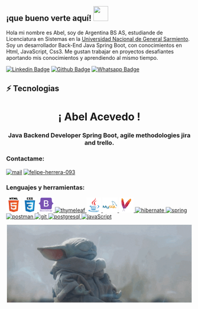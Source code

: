 ## ¡que bueno verte aquí! <img src="https://raw.githubusercontent.com/aemmadi/aemmadi/master/wave.gif" width="40px" height="40">

Hola mi nombre es Abel, soy de Argentina BS AS, estudiande de Licenciatura en Sistemas en la [Universidad Nacional de General Sarmiento](https://www.ungs.edu.ar/). 
Soy un desarrollador Back-End Java Spring Boot, con conocimientos en Html, JavaScript, Css3.
Me gustan trabajar en proyectos desafiantes aportando mis conocimientos y aprendiendo al mismo tiempo.

[![Linkedin Badge](https://img.shields.io/badge/-AbelAcevedo-blue?style=flat-square&logo=Linkedin&logoColor=white&link=https://www.linkedin.com/in/abel-fernando-acevedo/)](https://www.linkedin.com/in/abel-fernando-acevedo/)
[![Github Badge](https://img.shields.io/badge/-Abel3581-purple?style=flat-square&logo=github&logoColor=white&link=https://github.com/Abel3581)](https://github.com/Abel3581)
[![Whatsapp Badge](https://img.shields.io/badge/-541170197183-green?style=flat-square&logo=whatsapp&logoColor=white&link=https://wa.me/541170197183)](https://wa.me/541170197183)
<!--[![CV Badge](https://img.shields.io/badge/-CV-red?style=flat-square&logo=cv&logoColor=white&link=https://abel3581.github.io/CV-FULL-STACK/)](https://abel3581.github.io/CV-FULL-STACK/)-->


## ⚡ Tecnologias
<!--
![JavaScript](https://img.shields.io/badge/-JavaScript-black?style=flat-square&logo=javascript)
![Python](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?style=flat-square&logo=Python)
![React](https://img.shields.io/badge/-React-black?style=flat-square&logo=react)
![Java](https://img.shields.io/badge/-java-E34A86?style=flat-square&logo=java)
![HTML5](https://img.shields.io/badge/-HTML5-E34F26?style=flat-square&logo=html5&logoColor=white)
![CSS3](https://img.shields.io/badge/-CSS3-1572B6?style=flat-square&logo=css3)
![Bootstrap](https://img.shields.io/badge/-Bootstrap-563D7C?style=flat-square&logo=bootstrap)
![PostgreSQL](https://img.shields.io/badge/-PostgreSQL-336791?style=flat-square&logo=postgresql)
![MySQL](https://img.shields.io/badge/-MySQL-black?style=flat-square&logo=mysql)
![Php](https://img.shields.io/badge/-Php-black?style=flat-square&logo=php)
![Git](https://img.shields.io/badge/-Git-black?style=flat-square&logo=git)
![GitHub](https://img.shields.io/badge/-GitHub-181717?style=flat-square&logo=github)
![GitLab](https://img.shields.io/badge/-GitLab-FCA121?style=flat-square&logo=gitlab)
![Raspberry Pi](https://img.shields.io/badge/-Raspberry%20Pi-C51A4A?style=flat-square&logo=Raspberry-Pi)
-->
<h1 align=center>¡ Abel Acevedo !</h1>
<h3 align="center">Java Backend Developer Spring Boot, agile methodologies jira and trello.</h3>


<h3 align="left">Contactame:</h3>

<p align="left">
<a href="mailto: marzoa3581@gmail.com" target="blank"> <img align="center" src="https://upload.wikimedia.org/wikipedia/commons/0/0b/Logo_Gmail_%282015-2020%29.svg" alt="mail" height="30" width="40" /></a>
<a href="https://www.linkedin.com/in/abel-fernando-acevedo" target="blank"><img align="center" src="https://raw.githubusercontent.com/rahuldkjain/github-profile-readme-generator/master/src/images/icons/Social/linked-in-alt.svg" alt="felipe-herrera-093" height="30" width="40" /></a>
</p>
<h3 align="left">Lenguajes y herramientas:</h3>
<p align="left">
  <a href="https://www.w3.org/html/" target="_blank"> <img src="https://raw.githubusercontent.com/devicons/devicon/master/icons/html5/html5-original-wordmark.svg" alt="html5" width="40" height="40"/></a>
  <a href="https://www.w3schools.com/css/" target="_blank"> <img src="https://raw.githubusercontent.com/devicons/devicon/master/icons/css3/css3-original-wordmark.svg" alt="css3" width="40" height="40"/> </a>
  <a href="https://getbootstrap.com/" target="_blank"> <img src="https://raw.githubusercontent.com/devicons/devicon/master/icons/bootstrap/bootstrap-plain-wordmark.svg" alt="Bootstrap" width="40"/> </a>
  <a href="https://www.thymeleaf.org/download.html" target="_blank"> <img src="https://www.thymeleaf.org/images/thymeleaf.png" alt="thymeleaf" width="40"/> </a>
  <a href="https://docs.oracle.com/javase/8/" target="_blank"> <img src="https://raw.githubusercontent.com/devicons/devicon/master/icons/java/java-original.svg" alt="java" width="40" height="40"/> </a>
  <a href="https://www.mysql.com/" target="_blank"> <img src="https://raw.githubusercontent.com/devicons/devicon/master/icons/mysql/mysql-original-wordmark.svg" alt="mysql" width="40" height="40"/> </a>
  <a href="https://maven.apache.org/" target="_blank"> <img src="https://raw.githubusercontent.com/vscode-icons/vscode-icons/48eaf5a418fe5d8d29d3c2ef5c5d2a0241127de1/icons/file_type_maven.svg" alt="maven" width="40" height="40"/> </a>
  <a href="https://hibernate.org/" target="blank"> <img src="https://www.vectorlogo.zone/logos/hibernate/hibernate-icon.svg" alt="hibernate" width="40" height="40"/> </a>
  <a href="https://spring.io/" target="_blank"> <img src="https://www.vectorlogo.zone/logos/springio/springio-icon.svg" alt="spring" width="40" height="40"/> </a> 
  <a href="https://postman.com" target="_blank" rel="noreferrer"> <img src="https://www.vectorlogo.zone/logos/getpostman/getpostman-icon.svg" alt="postman" width="40" height="40"/> </a>
  <a href="https://git-scm.com/" target="_blank"> <img src="https://www.vectorlogo.zone/logos/git-scm/git-scm-icon.svg" alt="git" width="40" height="40"/> </a>
  <a href="https://www.postgresql.org/" target="_blank"> <img src="https://www.postgresql.org/media/img/about/press/elephant.png" alt="postgresql" width="40"height="40"/>
 </a>
  <a href="" target="_blank"><img src="https://logodownload.org/wp-content/uploads/2022/04/javascript-logo-4.png" alt="javaScript" width="40" height="40"/></a>
 

</p>


<p align="center">
  <img width="500"  src="yoda.gif">
</p>
